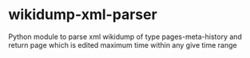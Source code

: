 # wikidump-xml-parser
Python module to parse xml wikidump of type pages-meta-history and return page which is edited maximum time within any give time range
